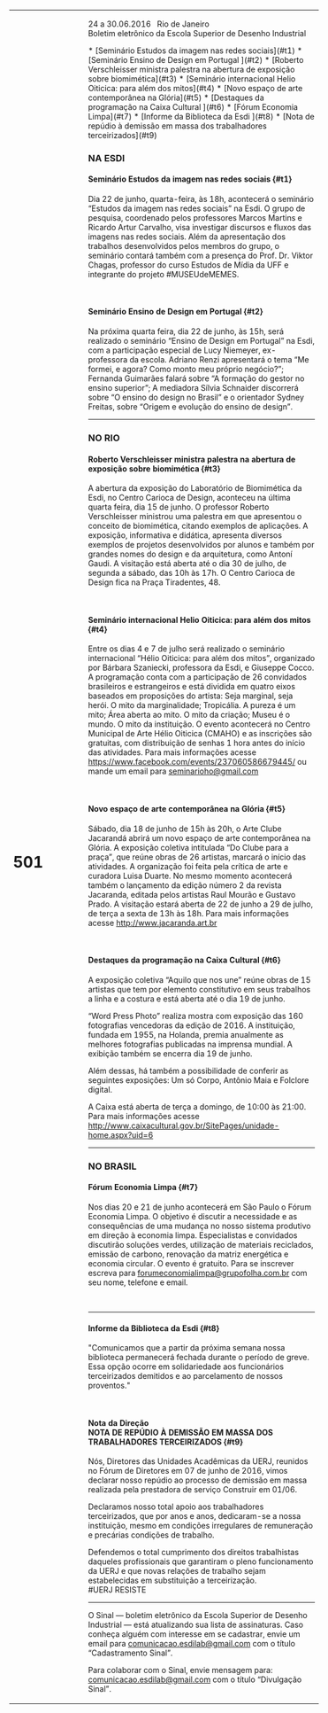 <!--
---
title: sinal 501 - Esdi
style: /_/css/sinal-novo.less
-->
<div style="background:url(img/bkg-sinal.png) no-repeat;-webkit-background-size: 100% auto;-moz-background-size: 100% auto;-o-background-size: 100% auto;background-size: 100% auto;" markdown=1>

<div style="width:40em;max-width: 40em;margin: 0 auto;" markdown=1>


<table style="width:100%" celladding="0" cellspacing="0">
<tr>
<td class="numero" style="width:10em" markdown=1>

# 501

</td>
<td style="width:30em" markdown=1>

24 a 30.06.2016   Rio de Janeiro   
Boletim eletrônico da Escola Superior de Desenho Industrial

<div class="sumario" markdown=1>
  * [Seminário Estudos da imagem nas redes sociais](#t1)
  * [Seminário Ensino de Design em Portugal ](#t2)
  * [Roberto Verschleisser ministra palestra na abertura de exposição sobre biomimética](#t3)
  * [Seminário internacional Helio Oiticica: para além dos mitos](#t4)
  * [Novo espaço de arte contemporânea na Glória](#t5)
  * [Destaques da programação na Caixa Cultural ](#t6)
  * [Fórum Economia Limpa](#t7)
  * [Informe da Biblioteca da Esdi ](#t8)
  * [Nota de repúdio à demissão em massa dos trabalhadores terceirizados](#t9)
</div>

### NA ESDI

#### Seminário Estudos da imagem nas redes sociais {#t1}

Dia 22 de junho, quarta-feira, às 18h, acontecerá o seminário “Estudos da imagem nas redes sociais” na Esdi. O grupo de pesquisa, coordenado pelos professores Marcos Martins e Ricardo Artur Carvalho, visa investigar discursos e fluxos das imagens nas redes sociais. Além da apresentação dos trabalhos desenvolvidos pelos membros do grupo, o seminário contará também com a presença do Prof. Dr. Viktor Chagas, professor do curso Estudos de Mídia da UFF e integrante do projeto #MUSEUdeMEMES. 

 

#### Seminário Ensino de Design em Portugal  {#t2}

Na próxima quarta feira, dia 22 de junho, às 15h, será realizado o seminário “Ensino de Design em Portugal” na Esdi, com a participação especial de Lucy Niemeyer, ex-professora da escola. Adriano Renzi apresentará o tema “Me formei, e agora? Como monto meu próprio negócio?”; Fernanda Guimarães falará sobre “A formação do gestor no ensino superior”; A mediadora Sílvia Schnaider discorrerá sobre “O ensino do design no Brasil” e o orientador Sydney Freitas, sobre “Origem e evolução do ensino de design”. 

---

### NO RIO 

#### Roberto Verschleisser ministra palestra na abertura de exposição sobre biomimética {#t3}

A abertura da exposição do Laboratório de Biomimética da Esdi, no Centro Carioca de Design, aconteceu na última quarta feira, dia 15 de junho. O professor Roberto Verschleisser ministrou uma palestra em que apresentou o conceito de biomimética, citando exemplos de aplicações. A exposição, informativa e didática, apresenta diversos exemplos de projetos desenvolvidos por alunos e também por grandes nomes do design e da arquitetura, como Antoní Gaudi. A visitação está aberta até o dia 30 de julho, de segunda a sábado, das 10h às 17h. O Centro Carioca de Design fica na Praça Tiradentes, 48. 

 

#### Seminário internacional Helio Oiticica: para além dos mitos {#t4}

Entre os dias 4 e 7 de julho será realizado o seminário internacional “Hélio Oiticica: para além dos mitos”, organizado por Bárbara Szaniecki, professora da Esdi, e Giuseppe Cocco. A programação conta com a participação de 26 convidados brasileiros e estrangeiros e está dividida em quatro eixos baseados em proposições do artista: Seja marginal, seja herói. O mito da marginalidade; Tropicália. A pureza é um mito; Área aberta ao mito. O mito da criação; Museu é o mundo. O mito da instituição. O evento acontecerá no Centro Municipal de Arte Hélio Oiticica (CMAHO) e as inscrições são gratuitas, com distribuição de senhas 1 hora antes do início das atividades. Para mais informações acesse https://www.facebook.com/events/237060586679445/ ou mande um email para seminarioho@gmail.com

 

#### Novo espaço de arte contemporânea na Glória {#t5}

Sábado, dia 18 de junho de 15h às 20h, o Arte Clube Jacarandá abrirá um novo espaço de arte contemporânea na Glória. A exposição coletiva intitulada “Do Clube para a praça”, que reúne obras de 26 artistas, marcará o início das atividades. A organização foi feita pela crítica de arte e curadora Luisa Duarte. No mesmo momento acontecerá também o lançamento da edição número 2 da revista Jacaranda, editada pelos artistas Raul Mourão e Gustavo Prado. A visitação estará aberta de 22 de junho a 29 de julho, de terça a sexta de 13h às 18h. Para mais informações acesse http://www.jacaranda.art.br 


 

#### Destaques da programação na Caixa Cultural {#t6}

A exposição coletiva “Aquilo que nos une” reúne obras de 15 artistas que tem por elemento constitutivo em seus trabalhos a linha e a costura e está aberta até o dia 19 de junho. 

“Word Press Photo” realiza mostra com exposição das 160 fotografias vencedoras da edição de 2016. A instituição, fundada em 1955, na Holanda, premia anualmente as melhores fotografias publicadas na imprensa mundial. A exibição também se encerra dia 19 de junho. 

Além dessas, há também a possibilidade de conferir as seguintes exposições: Um só Corpo, Antônio Maia e  Folclore digital. 

A Caixa está aberta de terça a domingo, de 10:00 às 21:00. Para mais informações acesse http://www.caixacultural.gov.br/SitePages/unidade-home.aspx?uid=6 

- - -

### NO BRASIL

#### Fórum Economia Limpa {#t7}

Nos dias 20 e 21 de junho acontecerá em São Paulo o Fórum Economia Limpa. O objetivo é discutir a necessidade e as consequências de uma mudança no nosso sistema produtivo em direção à economia limpa. Especialistas e convidados discutirão soluções verdes, utilização de materiais reciclados, emissão de carbono, renovação da matriz energética e economia circular. O evento é gratuito. Para se inscrever escreva para forumeconomialimpa@grupofolha.com.br com seu nome, telefone e email.

 

- - -

#### Informe da Biblioteca da Esdi {#t8}

"Comunicamos que a partir da próxima semana nossa biblioteca permanecerá fechada durante o período de greve. Essa opção ocorre em solidariedade aos funcionários terceirizados demitidos e ao parcelamento de nossos proventos."

 

#### Nota da Direção <br />NOTA DE REPÚDIO À DEMISSÃO EM MASSA DOS TRABALHADORES TERCEIRIZADOS {#t9}

Nós, Diretores das Unidades Acadêmicas da UERJ, reunidos no Fórum de Diretores em 07 de junho de 2016, vimos declarar nosso repúdio ao processo de demissão em massa realizada pela prestadora de serviço Construir em 01/06.

Declaramos nosso total apoio aos trabalhadores terceirizados, que por anos e anos, dedicaram-se a nossa instituição, mesmo em condições irregulares de remuneração e precárias condições de trabalho.

Defendemos o total cumprimento dos direitos trabalhistas daqueles profissionais que garantiram o pleno funcionamento da UERJ e que novas relações de trabalho sejam estabelecidas em substituição a terceirização.   
‪#‎UERJ‬ RESISTE

- - -

O Sinal — boletim eletrônico da Escola Superior de Desenho Industrial — está atualizando sua lista de assinaturas. Caso conheça alguém com interesse em se cadastrar, envie um email para comunicacao.esdilab@gmail.com com o título “Cadastramento Sinal”. 

Para colaborar com o Sinal, envie mensagem para: comunicacao.esdilab@gmail.com com o título “Divulgação Sinal”.

</td></tr></table>

</div>
</div>
<img src="img/bkg-sinal.png" style="display:none;opacity:0;width:0;height:0;" />
